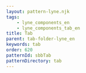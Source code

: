 ```yaml
---
layout: pattern-lyne.njk
tags: 
    - lyne_components_en
    - lyne_components_tab_en
title: Tab
parent: tab-folder-lyne_en
keywords: tab
order: 620
patternId: sbbTab
patternDirectory: tab
---
```


